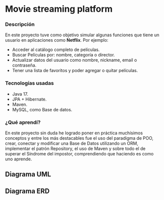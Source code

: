 # Movie streaming platform

### Descripción
En este proyecto tuve como objetivo simular algunas funciones que tiene un usuario en aplicaciones como **Netflix**. Por ejemplo:

- Acceder al catálogo completo de películas.
- Buscar Películas por: nombre, categoría o director. 
- Actualizar datos del usuario como nombre, nickname, email o contraseña.
- Tener una lista de favoritos y poder agregar o quitar películas. 

### Tecnologías usadas
- Java 17.
- JPA + Hibernate.
- Maven.
- MySQL, como Base de datos.

### ¿Qué aprendí?
 
En este proyecto sin duda he logrado poner en práctica muchísimos conceptos y entre los más destacables fue el uso del paradigma de POO, crear, conectar y modificar una Base de Datos utilizando un ORM, implementar el patrón Repository, el uso de Maven y sobre todo el de superar el Síndrome del impostor, comprendiendo que haciendo es como uno aprende.

## Diagrama UML

## Diagrama ERD